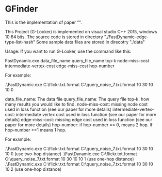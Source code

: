 # GFinder

This is the implementation of paper "".

This Project (G-Looker) is implemented on visual studio C++ 2015, windows 10 64 bits.
The source code is stored in directory "./FastDynamic-edge-type-list-hash"
Some sample data files are stored in direcotry "./data"

Usage:
If you want to run G-Looker, use the command like this:

FastDynamic.exe data_file_name query_file_name top-k node-miss-cost  intermediate-vertex-cost  edge-miss-cost hop-number

For example:

.\FastDynamic.exe C:\flickr.txt.format C:\query_noise_7.txt.format 10 30 10 10 0



data_file_name: The data file
query_file_name: The query file
top-k: how many results you would like to find. 
node-miss-cost: missing node cost used in loss function (see our paper for more details)
intermediate-vertex-cost:  intermediate vertex cost used in loss function (see our paper for more details)
edge-miss-cost: missing edge cost used in loss function (see our paper for more details)
hop-number: if hop-number == 0, means 2 hop. If hop-number >=1 means 1 hop.




For example:

.\FastDynamic.exe C:\flickr.txt.format C:\query_noise_7.txt.format 10 30 10 10 0    (use two-hop distance)
.\FastDynamic.exe C:\flickr.txt.format C:\query_noise_7.txt.format 10 30 10 10 1    (use one-hop distance)
.\FastDynamic.exe C:\flickr.txt.format C:\query_noise_7.txt.format 10 30 10 10 2    (use one-hop distance)